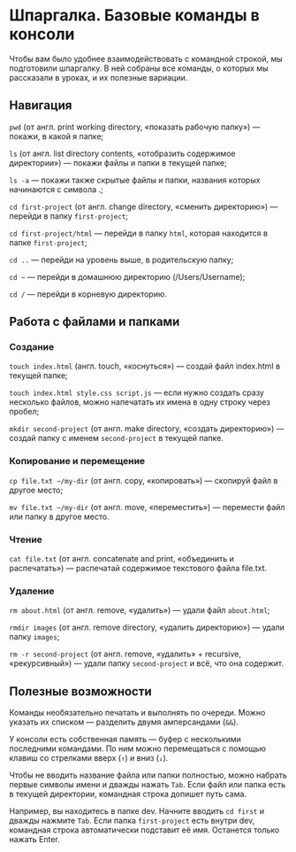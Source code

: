 # Шпаргалка. Базовые команды в консоли
Чтобы вам было удобнее взаимодействовать с командной строкой, мы подготовили шпаргалку. В ней собраны все команды, о которых мы рассказали в уроках, и их полезные вариации. 
## Навигация
`pwd` (от англ. print working directory, «показать рабочую папку») — покажи, в какой я папке;

`ls` (от англ. list directory contents, «отобразить содержимое директории») — покажи файлы и папки 
в текущей папке;

`ls -a` — покажи также скрытые файлы и папки, названия которых начинаются с символа .;

`cd first-project` (от англ. change directory, «сменить директорию») — перейди в папку `first-project`;

`cd first-project/html` — перейди в папку `html`, которая находится в папке `first-project`;

`cd ..` — перейди на уровень выше, в родительскую папку;

`cd ~` — перейди в домашнюю директорию (/Users/Username);

`cd /` — перейди в корневую директорию.

## Работа с файлами и папками
### Создание
`touch index.html` (англ. touch, «коснуться») — создай файл index.html в текущей папке;

`touch index.html style.css script.js` — если нужно создать сразу несколько файлов, можно напечатать их имена в одну строку через пробел;

`mkdir second-project` (от англ. make directory, «создать директорию») — создай папку с именем `second-project` в текущей папке.

### Копирование и перемещение
`cp file.txt ~/my-dir` (от англ. copy, «копировать») — скопируй файл в другое место;

`mv file.txt ~/my-dir` (от англ. move, «переместить») — перемести файл или папку в другое место.

### Чтение
`cat file.txt` (от англ. concatenate and print, «объединить и распечатать») — распечатай содержимое текстового файла file.txt.
### Удаление
`rm about.html` (от англ. remove, «удалить») — удали файл `about.html`;

`rmdir images` (от англ. remove directory, «удалить директорию») — удали папку `images`;

`rm -r second-project` (от англ. remove, «удалить» + recursive, «рекурсивный») — удали папку `second-project` и всё, что она содержит.

## Полезные возможности
Команды необязательно печатать и выполнять по очереди. Можно указать их списком — разделить двумя амперсандами (`&&`).

У консоли есть собственная память — буфер с несколькими последними командами. По ним можно перемещаться с помощью клавиш со стрелками вверх (`↑`) и вниз (`↓`).

Чтобы не вводить название файла или папки полностью, можно набрать первые символы имени и дважды нажать `Tab`. Если файл или папка есть в текущей директории, командная строка допишет путь сама.

Например, вы находитесь в папке dev. Начните вводить `cd first` и дважды нажмите `Tab`. Если папка `first-project` есть внутри dev, командная строка автоматически подставит её имя. Останется только нажать Enter.